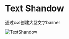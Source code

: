 # Text Shandow

通过css创建大型文字banner

![TextShandow](http://imgsrc.baidu.com/forum/pic/item/b1a55d8b87d6277fb659b3ae21381f30e824fc06.jpg)
